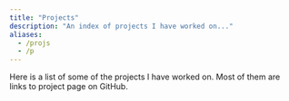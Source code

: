```yaml
---
title: "Projects"
description: "An index of projects I have worked on..."
aliases:
  - /projs
  - /p
---
```


Here is a list of some of the projects I have worked on. Most of them are links
to project page on GitHub.
